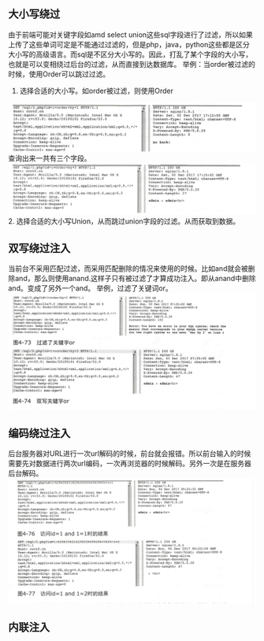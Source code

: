 ## 大小写绕过
由于前端可能对关键字段如amd select union这些sql字段进行了过滤，所以如果上传了这些单词可定是不能通过过滤的，但是php，java，python这些都是区分大小写的高级语言。而sql是不区分大小写的。因此，打乱了某个字段的大小写，也就是可以变相绕过后台的过滤，从而直接到达数据库。
举例：当order被过滤的时候，使用Order可以跳过过滤。
1. 选择合适的大小写。如order被过滤，则使用Order
<img src="../pictures/cbctpf50vmm.png" width="600" />
查询出来一共有三个字段。
<img src="../pictures/8fa0d224hsw.png" width="600" />
2. 选择合适的大小写Union，从而跳过union字段的过滤。从而获取到数据。

## 双写绕过注入
当前台不采用匹配过滤，而采用匹配删除的情况来使用的时候。比如and就会被删除and，那么则使用anand.这样子只有被过滤了才算成功注入。即从anand中删除and。变成了另外一个and。
举例，过滤了关键词or。
<img src="../pictures/4y1vk21iflq.png" width="600" />

## 编码绕过注入
后台服务器对URL进行一次url解码的时候，前台就会报错。所以前台输入的时候需要先对数据进行两次url编码，一次再浏览器的时候解码。另外一次是在服务器后台解码。
<img src="../pictures/yo36naypl9o.png" width="600" />


## 内联注入


```{.python .input}

```
